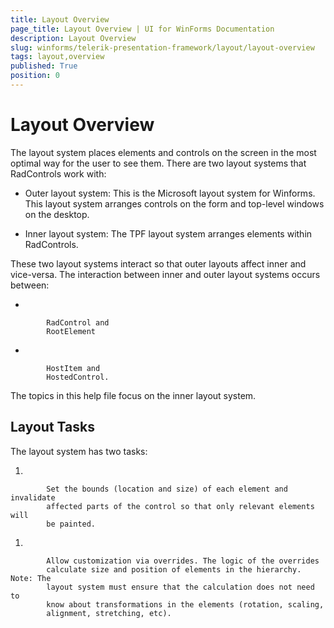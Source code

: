 ```yaml
---
title: Layout Overview
page_title: Layout Overview | UI for WinForms Documentation
description: Layout Overview
slug: winforms/telerik-presentation-framework/layout/layout-overview
tags: layout,overview
published: True
position: 0
---
```


# Layout Overview



The layout system places elements and controls on
the screen in the most optimal way for the user to see them. There are two
layout systems that RadControls work with:

* Outer layout system: This is the
    Microsoft layout system for Winforms. This layout system arranges controls
    on the form and top-level windows on the desktop.
    
    

* Inner layout system: The TPF
    layout system arranges elements within RadControls.

These two layout systems interact so that outer
layouts affect inner and vice-versa. The interaction between inner and outer
layout systems occurs between:

* 
        
            RadControl and
            RootElement
        
    

* 
        
            HostItem and
            HostedControl.
        
    

The topics in this help file focus on the inner
layout system.

## Layout Tasks

The layout system has two
tasks:

1. 
        
            Set the bounds (location and size) of each element and invalidate
            affected parts of the control so that only relevant elements will
            be painted.
        
    

1. 
        
            Allow customization via overrides. The logic of the overrides
            calculate size and position of elements in the hierarchy. Note: The
            layout system must ensure that the calculation does not need to
            know about transformations in the elements (rotation, scaling,
            alignment, stretching, etc).
        
    
